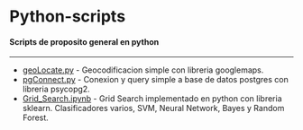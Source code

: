 # Python-scripts
#### Scripts de proposito general en python
-------------------------------------------

- [geoLocate.py](https://github.com/diegolpedro/Python-scripts/blob/master/geolocate_v1.1.py) - Geocodificacion simple con libreria googlemaps.
- [pgConnect.py](https://github.com/diegolpedro/Python-scripts/blob/master/pgconnect_v1.1.py) - Conexion y query simple a base de datos postgres con libreria psycopg2.
- [Grid_Search.ipynb](https://github.com/diegolpedro/Python-scripts/blob/master/Grid_Search.ipynb) - Grid Search implementado en python con libreria sklearn. Clasificadores varios, SVM, Neural Network, Bayes y Random Forest.

